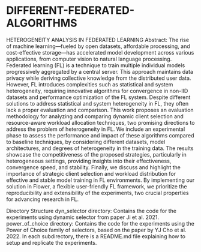# DIFFERENT-FEDERATED-ALGORITHMS
HETEROGENEITY ANALYSIS IN FEDERATED LEARNING
Abstract:
The rise of machine learning—fueled by open datasets, affordable processing, and cost-effective storage—has accelerated model development across various applications, from computer vision to natural language processing. Federated learning (FL) is a technique to train multiple individual models progressively aggregated by a central server. This approach maintains data privacy while deriving collective knowledge from the distributed user data. However, FL introduces complexities such as statistical and system heterogeneity, requiring innovative algorithms for convergence in non-IID datasets and performance optimization of the FL system. Despite different solutions to address statistical and system heterogeneity in FL, they often lack a proper evaluation and comparison. This work proposes an evaluation methodology for analyzing and comparing dynamic client selection and resource-aware workload allocation techniques, two promising directions to address the problem of heterogeneity in FL. We include an experimental phase to assess the performance and impact of these algorithms compared to baseline techniques, by considering different datasets, model architectures, and degrees of heterogeneity in the training data. The results showcase the competitiveness of the proposed strategies, particularly in heterogeneous settings, providing insights into their effectiveness, convergence speed, and stability. Finally, we discuss and highlight the importance of strategic client selection and workload distribution for effective and stable model training in FL environments. By implementing our solution in Flower, a flexible user-friendly FL framework, we prioritize the reproducibility and extensibility of the experiments, two crucial properties for advancing research in FL.

Directory Structure
dyn_selector directory: Contains the code for the experiments using dynamic selector from paper Ji et al. 2021.
power_of_choice directory: Contains the code for the experiments using the Power of Choice family of selectors, based on the paper by YJ Cho et al. 2022.
In each subdirectory, there is a README.md file explaining how to setup and replicate the experiments.
